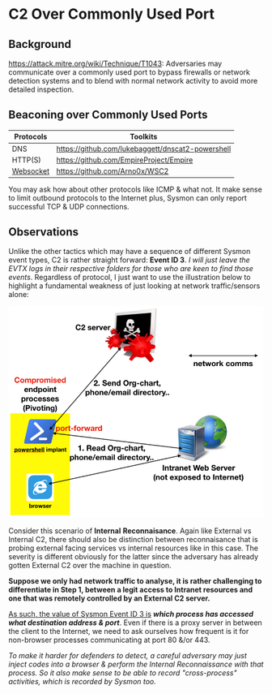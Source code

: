 # C2 Over Commonly Used Port

## Background

https://attack.mitre.org/wiki/Technique/T1043: Adversaries may communicate over a commonly used port to bypass firewalls or network detection systems and to blend with normal network activity to avoid more detailed inspection.

## Beaconing over Commonly Used Ports

| Protocols                                            | Toolkits                                          |
| ---------------------------------------------------- | ------------------------------------------------- |
| DNS                                                  | https://github.com/lukebaggett/dnscat2-powershell |
| HTTP(S)                                              | https://github.com/EmpireProject/Empire           |
| [Websocket](https://en.wikipedia.org/wiki/WebSocket) | https://github.com/Arno0x/WSC2                    |

You may ask how about other protocols like ICMP & what not. It make sense to limit outbound protocols to the Internet plus, Sysmon can only report successful TCP & UDP connections.

## Observations

Unlike the other tactics which may have a sequence of different Sysmon event types, C2 is rather straight forward: **Event ID 3**. *I will just leave the EVTX logs in their respective folders for those who are keen to find those events*. Regardless of protocol, I just want to use the illustration below to highlight a fundamental weakness of just looking at network traffic/sensors alone:

![](img/internalreconn.png)

Consider this scenario of **Internal** **Reconnaisance**. Again like External vs Internal C2, there should also be distinction between reconnaisance that is probing external facing services vs internal resources like in this case. The severity is different obviously for the latter since the adversary has already gotten External C2 over the machine in question.

**Suppose we only had network traffic to analyse, it is rather challenging to differentiate in Step 1, between a legit access to Intranet resources and one that was remotely controlled by an External C2 server.**

<u>As such, the value of Sysmon Event ID 3 is</u> ***which process has accessed what destination address & port***. Even if there is a proxy server in between the client to the Internet, we need to ask ourselves how frequent is it for non-browser processes communicating at port 80 &/or 443.

*To make it harder for defenders to detect, a careful adversary may just inject codes into a browser & perform the Internal Reconnaissance with that process. So it also make sense to be able to record "cross-process" activities, which is recorded by Sysmon too.*

